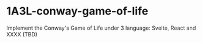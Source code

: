 # 1A3L-conway-game-of-life
Implement the Conway's Game of Life under 3 language: Svelte, React and XXXX (TBD)
